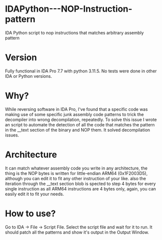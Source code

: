 # IDAPython---NOP-Instruction-pattern
IDA Python script to nop instructions that matches arbitrary assembly pattern

# Version
Fully functional in IDA Pro 7.7 with python 3.11.5. No tests were done in other IDA or Python versions.

# Why?
While reversing software in IDA Pro, I've found that a specific code was making use of some specific junk assembly code patterns to trick the decompiler into wrong decompilation, repeatedly. To solve this issue I wrote an script to automate the detection of all the code that matches the pattern in the __text section of the binary and NOP them. It solved decompilation issues.

# Architecture
It can match whatever assembly code you write in any architecture, the thing is the NOP bytes is written for little-endian ARM64 (0x1F2003D5), although you can edit it to fit any other instruction of your like. also the iteration through the __text section blob is spected to step 4 bytes for every single instruction as all ARM64 instructions are 4 bytes only, again, you can easily edit it to fit your needs.

# How to use?
Go to IDA -> File -> Script File. Select the script file and wait for it to run. It should patch all the patterns and show it's output in the Output Window.
